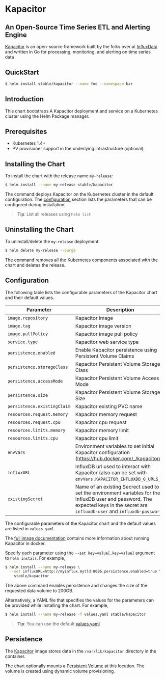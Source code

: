 # Kapacitor

##  An Open-Source Time Series ETL and Alerting Engine

[Kapacitor](https://github.com/influxdata/kapacitor) is an open-source framework built by the folks over at [InfluxData](https://influxdata.com) and written in Go for processing, monitoring, and alerting on time series data

## QuickStart

```bash
$ helm install stable/kapacitor --name foo --namespace bar
```

## Introduction

This chart bootstraps A Kapacitor deployment and service on a Kubernetes cluster using the Helm Package manager.

## Prerequisites

- Kubernetes 1.4+
- PV provisioner support in the underlying infrastructure (optional)

## Installing the Chart

To install the chart with the release name `my-release`:

```bash
$ helm install --name my-release stable/kapacitor
```

The command deploys Kapacitor on the Kubernetes cluster in the default configuration. The [configuration](#configuration) section lists the parameters that can be configured during installation.

> **Tip**: List all releases using `helm list`

## Uninstalling the Chart

To uninstall/delete the `my-release` deployment:

```bash
$ helm delete my-release --purge
```

The command removes all the Kubernetes components associated with the chart and deletes the release.

## Configuration

The following table lists the configurable parameters of the Kapacitor chart and their default values.

| Parameter               | Description                           | Default                                                    |
| ----------------------- | ----------------------------------    | ---------------------------------------------------------- |
| `image.repository` | Kapacitor image | `kapacitor` |
| `image.tag` | Kapacitor image version | `1.5.2-alpine` |
| `image.pullPolicy` | Kapacitor image pull policy |  `IfNotPresent` |
| `service.type` | Kapacitor web service type  | `ClusterIP` |
| `persistence.enabled` | Enable Kapacitor persistence using Persistent Volume Claims | `false` |
| `persistence.storageClass` | Kapacitor Persistent Volume Storage Class | `default` |
| `persistence.accessMode` | Kapacitor Persistent Volume Access Mode | `ReadWriteOnce` |
| `persistence.size` | Kapacitor Persistent Volume Storage Size | `8Gi` |
| `persistence.existingClaim` | Kapacitor existing PVC name | `nil` |
| `resources.request.memory` | Kapacitor memory request | `256Mi` |
| `resources.request.cpu` | Kapacitor cpu request | `0.1` |
| `resources.limits.memory` | Kapacitor memory limit | `2Gi` |
| `resources.limits.cpu` | Kapacitor cpu limit | `2` |
| `envVars` | Environment variables to set initial Kapacitor configuration (https://hub.docker.com/_/kapacitor/) | `{}` |
| `influxURL` | InfluxDB url used to interact with Kapacitor (also can be set with ```envVars.KAPACITOR_INFLUXDB_0_URLS_0```) | `http://influxdb-influxdb.tick:8086` |
| `existingSecret` | Name of an existing Secrect used to set the environment variables for the InfluxDB user and password. The expected keys in the secret are `influxdb-user` and `influxdb-password`. |

The configurable parameters of the Kapacitor chart and the default values are listed in `values.yaml`.

The [full image documentation](https://hub.docker.com/_/kapacitor/) contains more information about running Kapacitor in docker.

Specify each parameter using the `--set key=value[,key=value]` argument to `helm install`. For example,

```bash
$ helm install --name my-release \
  --set influxURL=http://myinflux.mytld:8086,persistence.enabled=true \
    stable/kapacitor
```

The above command enables persistence and changes the size of the requested data volume to 200GB.

Alternatively, a YAML file that specifies the values for the parameters can be provided while installing the chart. For example,

```bash
$ helm install --name my-release -f values.yaml stable/kapacitor
```

> **Tip**: You can use the default [values.yaml](values.yaml)

## Persistence

The [Kapacitor](https://hub.docker.com/_/kapacitor/) image stores data in the `/var/lib/kapacitor` directory in the container.

The chart optionally mounts a [Persistent Volume](http://kubernetes.io/docs/user-guide/persistent-volumes/) at this location. The volume is created using dynamic volume provisioning.
